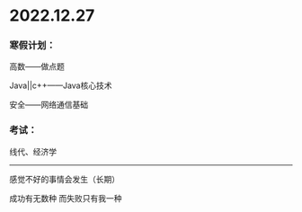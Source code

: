 # 2022.12.27

### 寒假计划：

高数——做点题

Java||c++——Java核心技术

安全——网络通信基础

### 考试：

线代、经济学

------

感觉不好的事情会发生（长期）

成功有无数种 而失败只有我一种

